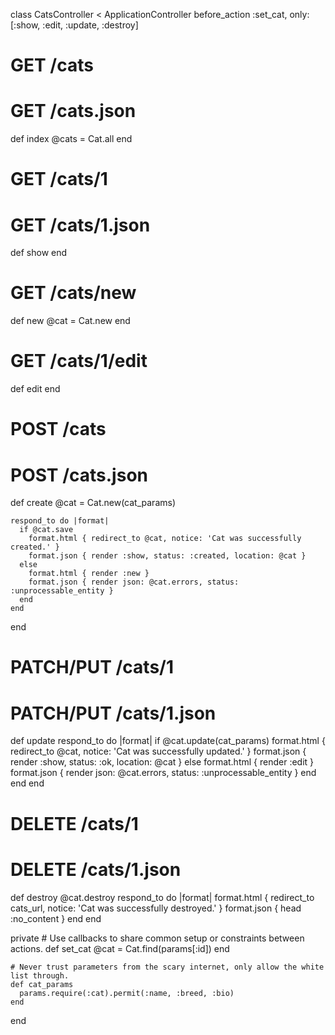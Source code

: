 class CatsController < ApplicationController
  before_action :set_cat, only: [:show, :edit, :update, :destroy]

  # GET /cats
  # GET /cats.json
  def index
    @cats = Cat.all
  end

  # GET /cats/1
  # GET /cats/1.json
  def show
  end

  # GET /cats/new
  def new
    @cat = Cat.new
  end

  # GET /cats/1/edit
  def edit
  end

  # POST /cats
  # POST /cats.json
  def create
    @cat = Cat.new(cat_params)

    respond_to do |format|
      if @cat.save
        format.html { redirect_to @cat, notice: 'Cat was successfully created.' }
        format.json { render :show, status: :created, location: @cat }
      else
        format.html { render :new }
        format.json { render json: @cat.errors, status: :unprocessable_entity }
      end
    end
  end

  # PATCH/PUT /cats/1
  # PATCH/PUT /cats/1.json
  def update
    respond_to do |format|
      if @cat.update(cat_params)
        format.html { redirect_to @cat, notice: 'Cat was successfully updated.' }
        format.json { render :show, status: :ok, location: @cat }
      else
        format.html { render :edit }
        format.json { render json: @cat.errors, status: :unprocessable_entity }
      end
    end
  end

  # DELETE /cats/1
  # DELETE /cats/1.json
  def destroy
    @cat.destroy
    respond_to do |format|
      format.html { redirect_to cats_url, notice: 'Cat was successfully destroyed.' }
      format.json { head :no_content }
    end
  end

  private
    # Use callbacks to share common setup or constraints between actions.
    def set_cat
      @cat = Cat.find(params[:id])
    end

    # Never trust parameters from the scary internet, only allow the white list through.
    def cat_params
      params.require(:cat).permit(:name, :breed, :bio)
    end
end
